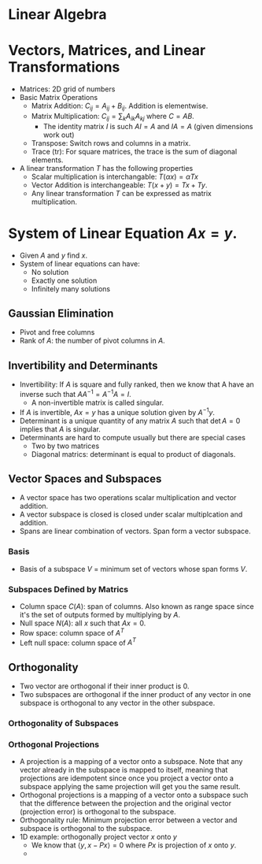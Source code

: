 Linear Algebra
=================
# Vectors, Matrices, and Linear Transformations
* Matrices: 2D grid of numbers
* Basic Matrix Operations
  * Matrix Addition: $C_{ij} = A_{ij} + B_{ij}$. Addition is elementwise.  
  * Matrix Multiplication: $C_{ij} = \sum_k A_{ik}A_{kj}$ where $C=AB$.
    * The identity matrix $I$ is such $AI = A$ and $IA = A$ (given dimensions work out) 
  * Transpose: Switch rows and columns in a matrix.
  * Trace (tr): For square matrices, the trace is the sum of diagonal elements.  
* A linear transformation $T$ has the following properties
  * Scalar multiplication is interchangable: $T(\alpha x) = \alpha Tx$
  * Vector Addition is interchangeable: $T(x + y) = Tx + Ty$.
  * Any linear transformation $T$ can be expressed as matrix multiplication. 

# System of Linear Equation $Ax = y$. 
* Given $A$ and $y$ find $x$.
* System of linear equations can have:
  * No solution
  * Exactly one solution
  * Infinitely many solutions
## Gaussian Elimination
* Pivot and free columns
* Rank of $A$: the number of pivot columns in $A$.
## Invertibility and Determinants 
* Invertibility: If $A$ is square and fully ranked, then we know that A have an inverse such that $AA^{-1} = A^{-1}A = I$.
  * A non-invertible matrix is called singular.
* If $A$ is invertible, $Ax = y$ has a unique solution given by $A^{-1}y$.
* Determinant is a unique quantity of any matrix $A$ such that $\det{A} = 0$ implies that $A$ is singular.
* Determinants are hard to compute usually but there are special cases
  * Two by two matrices
  * Diagonal matrics: determinant is equal to product of diagonals.  

## Vector Spaces and Subspaces
* A vector space has two operations scalar multiplication and vector addition. 
* A vector subspace is closed is closed under scalar multiplcation and addition.
* Spans are linear combination of vectors. Span form a vector subspace.
### Basis
* Basis of a subspace $V$ = minimum set of vectors whose span forms $V$. 
### Subspaces Defined by Matrics 
* Column space $C(A)$: span of columns. Also known as range space since it's the set of outputs formed by multiplying by $A$. 
* Null space $N(A)$: all $x$ such that $Ax = 0$.
* Row space: column space of $A^T$
* Left null space: column space of $A^T$ 

## Orthogonality
* Two vector are orthogonal if their inner product is $0$.
* Two subspaces are orthogonal if the inner product of any vector in one subspace is orthogonal to any vector in the other subspace.
### Orthogonality of Subspaces
### Orthogonal Projections
* A projection is a mapping of a vector onto a subspace. Note that any vector already in the subspace is mapped to itself, meaning that projections are idempotent
since once you project a vector onto a subspace applying the same projection will get you the same result.
* Orthogonal projections is a mapping of a vector onto a subspace such that the difference between the projection and the original vector (projection error) is orthogonal to the subspace.
* Orthogonality rule: Minimum projection error between a vector and subspace is orthogonal to the subspace. 
* 1D example: orthogonally project vector $x$ onto $y$
  * We know that $\langle y, x - Px \rangle = 0$ where $Px$ is projection of $x$ onto $y$.
  *    
